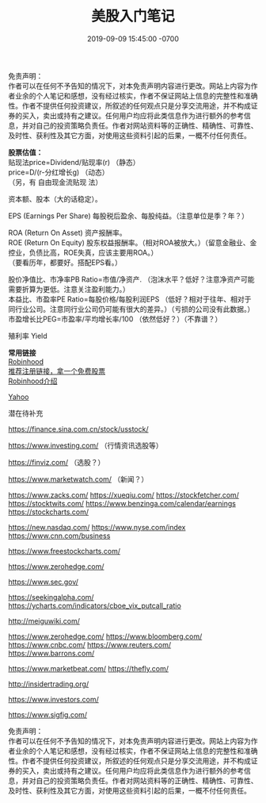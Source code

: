 ﻿---
layout: post
title:  "美股入门笔记"
date:   2019-09-09 15:45:00 -0700
categories: USstock
---
  
免责声明：  
作者可以在任何不予告知的情况下，对本免责声明内容进行更改。网站上内容为作者业余的个人笔记和感想，没有经过核实，作者不保证网站上信息的完整性和准确性。作者不提供任何投资建议，所叙述的任何观点只是分享交流用途，并不构成证券的买入，卖出或持有之建议。任何用户均应将此类信息作为进行额外的参考信息，并对自己的投资策略负责任。作者对网站资料等的正确性、精确性、可靠性、及时性、获利性及其它方面，对使用这些资料引起的后果，一概不付任何责任。  
  
**股票估值：**  
贴现法price=Dividend/贴现率(r) （静态）  
price=D/(r-分红增长g) （动态）  
（另，有 自由现金流贴现 法）  
  
资本额、股本（大的话稳定）。  
  
EPS (Earnings Per Share) 每股税后盈余、每股纯益。（注意单位是季？年？）  
  
ROA (Return On Asset) 资产报酬率。  
ROE (Return On Equity) 股东权益报酬率。（相对ROA被放大。）（留意金融业、金控业，负债比高，ROE失真，应该主要用ROA。）  
（要看历年，都要好。搭配EPS看。）  
  
股价净值比、市净率PB Ratio=市值/净资产. （泡沫水平？低好？注意净资产可能需要折算为更低。注意关注盈利能力。）  
本益比、市盈率PE Ratio=每股价格/每股利润EPS （低好？相对于往年、相对于同行业公司。注意同行业公司仍可能有很大的差异。）（亏损的公司没有此数据。）  
市盈增长比PEG=市盈率/平均增长率/100 （依然低好？）（不靠谱？）  
  
殖利率 Yield  
  
  
**常用链接**  
[Robinhood](https://robinhood.com/ "Robinhood")    
[推荐注册链接，拿一个免费股票](https://invite.robinhood.com/tianjil10 "推荐注册链接")  
[Robinhood介绍](http://www.lintj.com/USstock/2019/09/10/Robinhood.html "Robinhood介绍")  
  
[Yahoo](https://finance.yahoo.com/ "Yahoo Finance")   
  
潜在待补充  
  
https://finance.sina.com.cn/stock/usstock/

https://www.investing.com/ （行情资讯选股等）
  
https://finviz.com/ （选股？）


https://www.marketwatch.com/ （新闻？）
  

https://www.zacks.com/
https://xueqiu.com/
https://stockfetcher.com/
https://stocktwits.com/
https://www.benzinga.com/calendar/earnings
https://stockcharts.com/

https://new.nasdaq.com/
https://www.nyse.com/index
https://www.cnn.com/business

https://www.freestockcharts.com/

https://www.zerohedge.com/

https://www.sec.gov/

https://seekingalpha.com/
https://ycharts.com/indicators/cboe_vix_putcall_ratio

http://meiguwiki.com/

https://www.zerohedge.com/
https://www.bloomberg.com/
https://www.cnbc.com/
https://www.reuters.com/
https://www.barrons.com/

https://www.marketbeat.com/
https://thefly.com/

http://insidertrading.org/

https://www.investors.com/

https://www.sigfig.com/  
  
免责声明：  
作者可以在任何不予告知的情况下，对本免责声明内容进行更改。网站上内容为作者业余的个人笔记和感想，没有经过核实，作者不保证网站上信息的完整性和准确性。作者不提供任何投资建议，所叙述的任何观点只是分享交流用途，并不构成证券的买入，卖出或持有之建议。任何用户均应将此类信息作为进行额外的参考信息，并对自己的投资策略负责任。作者对网站资料等的正确性、精确性、可靠性、及时性、获利性及其它方面，对使用这些资料引起的后果，一概不付任何责任。  
